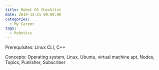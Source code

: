 ```yaml
---
title: Robot OS Checklist
date: 2019-12-21 00:00:00
categories:
  - My Career
tags:
  - Robotics
---
```


Prerequisites:
Linux CLI, C++

Concepts:
Operating system, Linux, Ubuntu, virtual machine
apt,
Nodes, Topics, Punlisher, Subscriber
